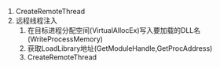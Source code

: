 1. CreateRemoteThread
2. 远程线程注入
    1. 在目标进程分配空间(VirtualAllocEx)写入要加载的DLL名(WriteProcessMemory)
    2. 获取LoadLibrary地址(GetModuleHandle,GetProcAddress)
    3. CreateRemoteThread